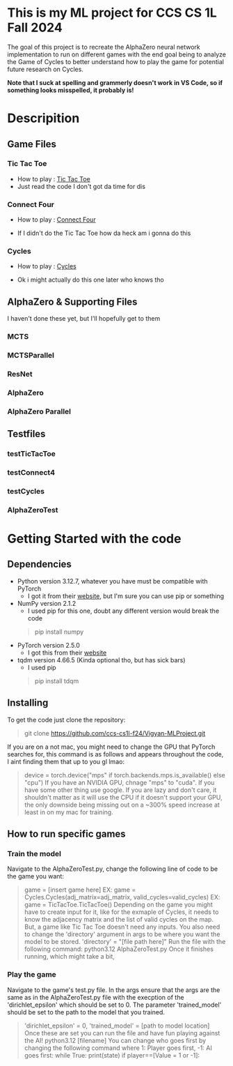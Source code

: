 # This is my ML project for CCS CS 1L Fall 2024
The goal of this project is to recreate the AlphaZero neural network implementation to run on different games with the end goal being to analyze the Game of Cycles to better understand how to play the game for potential future research on Cycles.

**Note that I suck at spelling and grammerly doesn't work in VS Code, so if something looks misspelled, it probably is!**

# Descripition

## Game Files

### Tic Tac Toe
- How to play : [Tic Tac Toe](https://en.wikipedia.org/wiki/Tic-tac-toe)
- Just read the code I don't got da time for dis

### Connect Four
- How to play : [Connect Four](https://en.wikipedia.org/wiki/Connect_Four)

- If I didn't do the Tic Tac Toe how da heck am i gonna do this

### Cycles
- How to play : [Cycles](https://arxiv.org/abs/2004.00776)

- Ok i might actually do this one later who knows tho

## AlphaZero & Supporting Files
I haven't done these yet, but I'll hopefully get to them
### MCTS

### MCTSParallel

### ResNet

### AlphaZero

### AlphaZero Parallel

## Testfiles

### testTicTacToe

### testConnect4

### testCycles

### AlphaZeroTest

# Getting Started with the code

## Dependencies

- Python version 3.12.7, whatever you have must be compatible with PyTorch
    - I got it from their [website](https://www.python.org/downloads/), but I'm sure you can use pip or something
- NumPy version 2.1.2
    - I used pip for this one, doubt any different version would break the code
    > pip install numpy
- PyTorch version 2.5.0
    - I got this from their [website](https://pytorch.org/get-started/locally/)
- tqdm version 4.66.5 (Kinda optional tho, but has sick bars)
    - I used pip
    > pip install tdqm
## Installing
To get the code just clone the repository:
> git clone https://github.com/ccs-cs1l-f24/Vigyan-MLProject.git

If you are on a not mac, you might need to change the GPU that PyTorch searches for, this command is as follows and appears throughout the code, I aint finding them that up to you gl lmao:
> device = torch.device("mps" if torch.backends.mps.is_available() else "cpu")
If you have an NVIDIA GPU, chnage "mps" to "cuda". If you have some other thing use google. If you are lazy and don't care, it shouldn't matter as it will use the CPU if it doesn't support your GPU, the only downside being missing out on a ~300% speed increase at least in on my mac for training.
## How to run specific games

### Train the model
Navigate to the AlphaZeroTest.py, change the following line of code to be the game you want:
> game = [insert game here]
> EX: game = Cycles.Cycles(adj_matrix=adj_matrix, valid_cycles=valid_cycles)
> EX: game = TicTacToe.TicTacToe()
Depending on the game you might have to create input for it, like for the exmaple of Cycles, it needs to know the adjacency matrix and the list of valid cycles on the map. But, a game like Tic Tac Toe doesn't need any inputs.
You also need to change the 'directory' argument in args to be where you want the model to be stored.
> 'directory' = "[file path here]"
Run the file with the following command:
> python3.12 AlphaZeroTest.py
Once it finishes running, which might take a bit, 
### Play the game
Navigate to the game's test.py file. In the args ensure that the args are the same as in the AlphaZeroTest.py file with the execption of the 'dirichlet_epsilon' which should be set to 0. The parameter 'trained_model' should be set to the path to the model that you trained.
> 'dirichlet_epsilon' = 0,
> 'trained_model' = [path to model location]
Once these are set you can run the file and have fun playing against the AI!
> python3.12 [filename]
You can change who goes first by changing the following command where 1: Player goes first, -1: AI goes first:
> while True:
>    print(state)
>    if player==[Value = 1 or -1]: